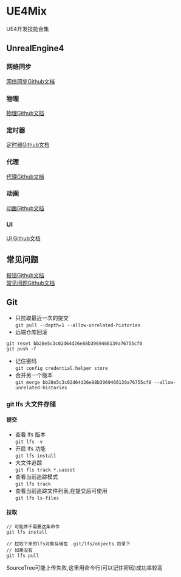 ﻿# UE4Mix
UE4开发技能合集  
## UnrealEngine4
### 网络同步
[网络同步Github文档](https://github.com/solairewrite/UE4Mix/blob/master/Notes/%E7%BD%91%E7%BB%9C%E5%90%8C%E6%AD%A5.md#服务端函数)  
### 物理
[物理Github文档](https://github.com/solairewrite/UE4Mix/blob/master/Notes/%E7%89%A9%E7%90%86.md)  
### 定时器
[定时器Github文档](https://github.com/solairewrite/UE4Mix/blob/master/Notes/%E5%AE%9A%E6%97%B6%E5%99%A8.md)  
### 代理
[代理Github文档](https://github.com/solairewrite/UE4Mix/blob/master/Notes/%E4%BB%A3%E7%90%86.md)  
### 动画
[动画Github文档](https://github.com/solairewrite/UE4Mix/blob/master/Notes/%E5%8A%A8%E7%94%BB.md)  
### UI
[UI Github文档](https://github.com/solairewrite/UE4Mix/blob/master/Notes/UI.md)  
## 常见问题
[报错Github文档](https://github.com/solairewrite/UE4Mix/blob/master/Notes/%E6%8A%A5%E9%94%99.md)  
[常见问题Github文档](https://github.com/solairewrite/UE4Mix/blob/master/Notes/%E5%B8%B8%E8%A7%81%E9%97%AE%E9%A2%98.md)  
## Git
+ 只拉取最近一次的提交  
`git pull --depth=1 --allow-unrelated-histories`  
+ 远端仓库回滚
```
git reset bb28e5c3c02d64d26e88b3969466139a76755cf0
git push -f
```
+ 记住密码  
`git config credential.helper store`  
+ 合并另一个版本  
`git merge bb28e5c3c02d64d26e88b3969466139a76755cf0 --allow-unrelated-histories`  
### git lfs 大文件存储
#### 提交
+ 查看 lfs 版本  
`git lfs -v`  
+ 开启 lfs 功能  
`git lfs install`  
+ 大文件追踪  
`git fls track *.uasset`  
+ 查看当前追踪模式  
`git lfs track`  
+ 查看当前追踪文件列表,在提交后可使用  
`git lfs ls-files`  
#### 拉取
```
// 可能并不需要这条命令
git lfs install

// 拉取下来的lfs对象存储在 .git/lfs/objects 目录下
// 如果没有
git lfs pull
```
SourceTree可能上传失败,这里用命令行(可以记住密码)成功率较高  
